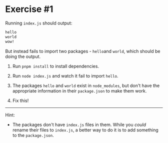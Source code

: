 # Exercise #1

Running `index.js` should output:

```txt
hello
world
wow!
```

But instead fails to import two packages - `hello`and `world`, which should be doing the output.

1. Run `pnpm install` to install dependencies.

1. Run `node index.js` and watch it fail to import `hello`.

1. The packages `hello` and `world` exist in `node_modules`, but don't have the appropriate information
   in their `package.json` to make them work.

1. Fix this!

---

Hint:

- The packages don't have `index.js` files in them. While you _could_ rename their files to `index.js`, a better
  way to do it is to add something to the `package.json`.

